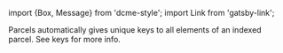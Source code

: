 import {Box, Message} from 'dcme-style';
import Link from 'gatsby-link';

<Box modifier="margin">
    <Message>Parcels automatically gives unique keys to all elements of an indexed parcel. See <Link className="Link" to="/keys">keys</Link> for more info.</Message>
</Box>

